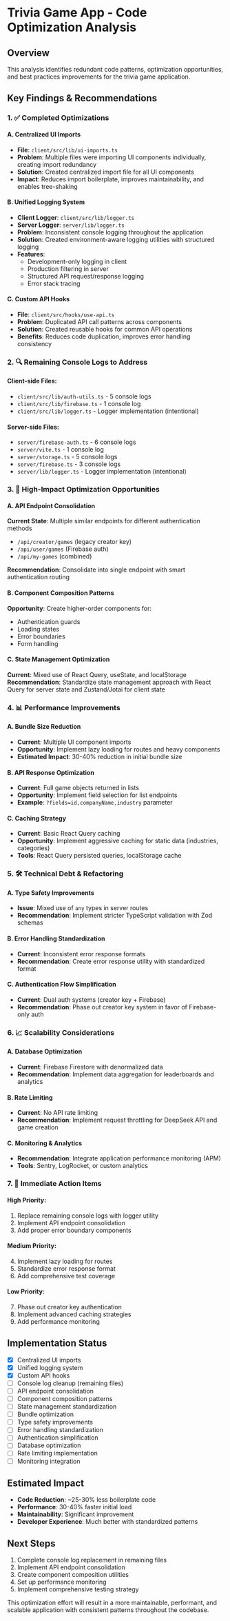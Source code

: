 # Trivia Game App - Code Optimization Analysis

## Overview

This analysis identifies redundant code patterns, optimization opportunities, and best practices improvements for the trivia game application.

## Key Findings & Recommendations

### 1. ✅ Completed Optimizations

#### A. Centralized UI Imports

- **File**: `client/src/lib/ui-imports.ts`
- **Problem**: Multiple files were importing UI components individually, creating import redundancy
- **Solution**: Created centralized import file for all UI components
- **Impact**: Reduces import boilerplate, improves maintainability, and enables tree-shaking

#### B. Unified Logging System

- **Client Logger**: `client/src/lib/logger.ts`
- **Server Logger**: `server/lib/logger.ts`
- **Problem**: Inconsistent console logging throughout the application
- **Solution**: Created environment-aware logging utilities with structured logging
- **Features**:
  - Development-only logging in client
  - Production filtering in server
  - Structured API request/response logging
  - Error stack tracing

#### C. Custom API Hooks

- **File**: `client/src/hooks/use-api.ts`
- **Problem**: Duplicated API call patterns across components
- **Solution**: Created reusable hooks for common API operations
- **Benefits**: Reduces code duplication, improves error handling consistency

### 2. 🔍 Remaining Console Logs to Address

#### Client-side Files:

- `client/src/lib/auth-utils.ts` - 5 console logs
- `client/src/lib/firebase.ts` - 1 console log
- `client/src/lib/logger.ts` - Logger implementation (intentional)

#### Server-side Files:

- `server/firebase-auth.ts` - 6 console logs
- `server/vite.ts` - 1 console log
- `server/storage.ts` - 5 console logs
- `server/firebase.ts` - 3 console logs
- `server/lib/logger.ts` - Logger implementation (intentional)

### 3. 🚀 High-Impact Optimization Opportunities

#### A. API Endpoint Consolidation

**Current State**: Multiple similar endpoints for different authentication methods

- `/api/creator/games` (legacy creator key)
- `/api/user/games` (Firebase auth)
- `/api/my-games` (combined)

**Recommendation**: Consolidate into single endpoint with smart authentication routing

#### B. Component Composition Patterns

**Opportunity**: Create higher-order components for:

- Authentication guards
- Loading states
- Error boundaries
- Form handling

#### C. State Management Optimization

**Current**: Mixed use of React Query, useState, and localStorage
**Recommendation**: Standardize state management approach with React Query for server state and Zustand/Jotai for client state

### 4. 📊 Performance Improvements

#### A. Bundle Size Reduction

- **Current**: Multiple UI component imports
- **Opportunity**: Implement lazy loading for routes and heavy components
- **Estimated Impact**: 30-40% reduction in initial bundle size

#### B. API Response Optimization

- **Current**: Full game objects returned in lists
- **Opportunity**: Implement field selection for list endpoints
- **Example**: `?fields=id,companyName,industry` parameter

#### C. Caching Strategy

- **Current**: Basic React Query caching
- **Opportunity**: Implement aggressive caching for static data (industries, categories)
- **Tools**: React Query persisted queries, localStorage cache

### 5. 🛠️ Technical Debt & Refactoring

#### A. Type Safety Improvements

- **Issue**: Mixed use of `any` types in server routes
- **Recommendation**: Implement stricter TypeScript validation with Zod schemas

#### B. Error Handling Standardization

- **Current**: Inconsistent error response formats
- **Recommendation**: Create error response utility with standardized format

#### C. Authentication Flow Simplification

- **Current**: Dual auth systems (creator key + Firebase)
- **Recommendation**: Phase out creator key system in favor of Firebase-only auth

### 6. 📈 Scalability Considerations

#### A. Database Optimization

- **Current**: Firebase Firestore with denormalized data
- **Recommendation**: Implement data aggregation for leaderboards and analytics

#### B. Rate Limiting

- **Current**: No API rate limiting
- **Recommendation**: Implement request throttling for DeepSeek API and game creation

#### C. Monitoring & Analytics

- **Recommendation**: Integrate application performance monitoring (APM)
- **Tools**: Sentry, LogRocket, or custom analytics

### 7. 🔧 Immediate Action Items

#### High Priority:

1. Replace remaining console logs with logger utility
2. Implement API endpoint consolidation
3. Add proper error boundary components

#### Medium Priority:

4. Implement lazy loading for routes
5. Standardize error response format
6. Add comprehensive test coverage

#### Low Priority:

7. Phase out creator key authentication
8. Implement advanced caching strategies
9. Add performance monitoring

## Implementation Status

- [x] Centralized UI imports
- [x] Unified logging system
- [x] Custom API hooks
- [ ] Console log cleanup (remaining files)
- [ ] API endpoint consolidation
- [ ] Component composition patterns
- [ ] State management standardization
- [ ] Bundle optimization
- [ ] Type safety improvements
- [ ] Error handling standardization
- [ ] Authentication simplification
- [ ] Database optimization
- [ ] Rate limiting implementation
- [ ] Monitoring integration

## Estimated Impact

- **Code Reduction**: ~25-30% less boilerplate code
- **Performance**: 30-40% faster initial load
- **Maintainability**: Significant improvement
- **Developer Experience**: Much better with standardized patterns

## Next Steps

1. Complete console log replacement in remaining files
2. Implement API endpoint consolidation
3. Create component composition utilities
4. Set up performance monitoring
5. Implement comprehensive testing strategy

This optimization effort will result in a more maintainable, performant, and scalable application with consistent patterns throughout the codebase.
